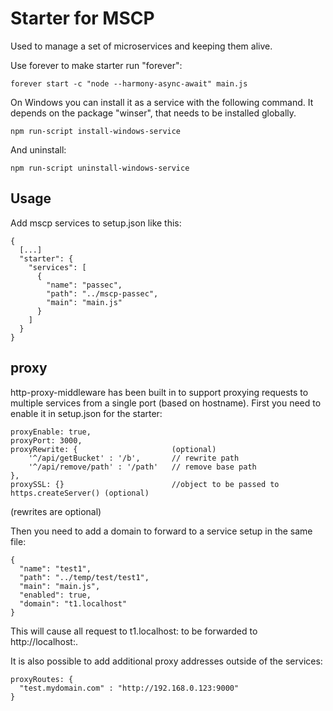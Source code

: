 # Starter for MSCP

Used to manage a set of microservices and keeping them alive.

Use forever to make starter run "forever":

```
forever start -c "node --harmony-async-await" main.js
```

On Windows you can install it as a service with the following command. It depends on the package "winser", that needs to be installed globally.
```
npm run-script install-windows-service
```

And uninstall:
```
npm run-script uninstall-windows-service
```

## Usage

Add mscp services to setup.json like this:

```
{
  [...]
  "starter": {
    "services": [
      {
        "name": "passec",
        "path": "../mscp-passec",
        "main": "main.js"
      }
    ]
  }
}
```

## proxy

http-proxy-middleware has been built in to support proxying requests to multiple services from a single port (based on hostname). First you need to enable it in setup.json for the starter:

```
proxyEnable: true,
proxyPort: 3000,
proxyRewrite: {                     (optional)
    '^/api/getBucket' : '/b',       // rewrite path
    '^/api/remove/path' : '/path'   // remove base path
},
proxySSL: {}                        //object to be passed to https.createServer() (optional)
```

(rewrites are optional)

Then you need to add a domain to forward to a service setup in the same file:

```
{
  "name": "test1",
  "path": "../temp/test/test1",
  "main": "main.js",
  "enabled": true,
  "domain": "t1.localhost"
}
```

This will cause all request to t1.localhost:<proxyPort> to be forwarded to http://localhost:<port in service setup.json>.

It is also possible to add additional proxy addresses outside of the services:

```
proxyRoutes: {
  "test.mydomain.com" : "http://192.168.0.123:9000"
}
```
